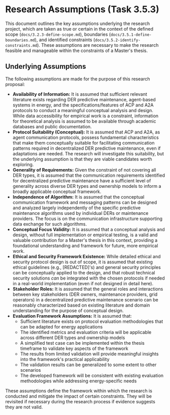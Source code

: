 # Research Assumptions (Task 3.5.3)

This document outlines the key assumptions underlying the research project, which are taken as true or certain in the context of the defined scope (`docs/3.2.3-define-scope.md`), boundaries (`docs/3.5.1-define-boundaries.md`), and identified constraints (`docs/3.5.2-identify-constraints.md`). These assumptions are necessary to make the research feasible and manageable within the constraints of a Master's thesis.

## Underlying Assumptions

The following assumptions are made for the purpose of this research proposal:

*   **Availability of Information:** It is assumed that sufficient relevant literature exists regarding DER predictive maintenance, agent-based systems in energy, and the specifications/features of ACP and A2A protocols to conduct a meaningful conceptual analysis and design. While data accessibility for empirical work is a constraint, information for theoretical analysis is assumed to be available through academic databases and public documentation.
*   **Protocol Suitability (Conceptual):** It is assumed that ACP and A2A, as agent communication protocols, possess fundamental characteristics that make them conceptually suitable for facilitating communication patterns required in decentralized DER predictive maintenance, even if adaptations are needed. The research will investigate this suitability, but the underlying assumption is that they are viable candidates worth exploring.
*   **Generality of Requirements:** Given the constraint of not covering all DER types, it is assumed that the communication requirements identified for decentralized predictive maintenance have a sufficient level of generality across diverse DER types and ownership models to inform a broadly applicable conceptual framework.
*   **Independence of Algorithm:** It is assumed that the conceptual communication framework and messaging patterns can be designed and analyzed largely independently of the specific predictive maintenance algorithms used by individual DERs or maintenance providers. The focus is on the communication infrastructure supporting data exchange for such algorithms.
*   **Conceptual Focus Validity:** It is assumed that a conceptual analysis and design, without full implementation or empirical testing, is a valid and valuable contribution for a Master's thesis in this context, providing a foundational understanding and framework for future, more empirical work.
*   **Ethical and Security Framework Existence:** While detailed ethical and security protocol design is out of scope, it is assumed that existing ethical guidelines (e.g., [REDACTED]'s) and general security principles can be conceptually applied to the design, and that robust technical security solutions *can* be integrated with the chosen protocols if needed in a real-world implementation (even if not designed in detail here).
*   **Stakeholder Roles:** It is assumed that the general roles and interactions between key stakeholders (DER owners, maintenance providers, grid operators) in a decentralized predictive maintenance scenario can be reasonably characterized based on existing literature and domain understanding for the purpose of conceptual design.
*   **Evaluation Framework Assumptions:** It is assumed that:
    *   Sufficient literature exists on protocol evaluation methodologies that can be adapted for energy applications
    *   The identified metrics and evaluation criteria will be applicable across different DER types and ownership models
    *   A simplified test case can be implemented within the thesis timeframe to validate key aspects of the framework
    *   The results from limited validation will provide meaningful insights into the framework's practical applicability
    *   The validation results can be generalized to some extent to other scenarios
    *   The developed framework will be consistent with existing evaluation methodologies while addressing energy-specific needs

These assumptions define the framework within which the research is conducted and mitigate the impact of certain constraints. They will be revisited if necessary during the research process if evidence suggests they are not valid. 